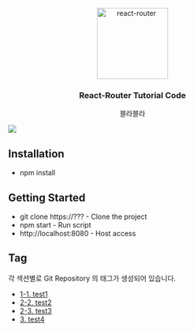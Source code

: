 <p align="center">
  <a href="https://reacttraining.com/react-router/">
    <img alt="react-router" src="http://www.nkia.co.kr/images/common/logo.png" width="144">
  </a>
</p>

<h3 align="center">
  React-Router Tutorial Code
</h3>

<p align="center">
  블라블라 
</p>

<p align="center">

[![](https://img.shields.io/npm/l/react-design-editor?style=flat-square)](https://en.wikipedia.org/wiki/MIT_License)

</p>

## Installation

-   npm install

## Getting Started

-   git clone https://??? - Clone the project
-   npm start - Run script
-   http://localhost:8080 - Host access

## Tag

각 섹션별로 Git Repository 의 태그가 생성되어 있습니다.

-   [1-1. test1](https://github.com/velopert/storybook-tutorial-code/tree/02a)
-   [2-2. test2](https://github.com/velopert/storybook-tutorial-code/tree/02b)
-   [2-3. test3](https://github.com/velopert/storybook-tutorial-code/tree/02c)
-   [3. test4](https://github.com/velopert/storybook-tutorial-code/tree/03)
